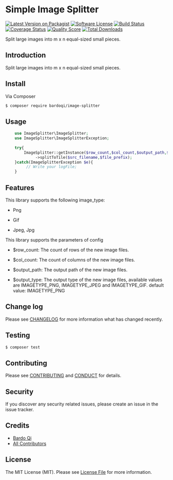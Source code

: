 # Simple Image Splitter

[![Latest Version on Packagist][ico-version]][link-packagist]
[![Software License][ico-license]](LICENSE.md)
[![Build Status][ico-travis]][link-travis]
[![Coverage Status][ico-scrutinizer]][link-scrutinizer]
[![Quality Score][ico-code-quality]][link-code-quality]
[![Total Downloads][ico-downloads]][link-downloads]

Split large images into m x n equal-sized small pieces.

## Introduction
    
Split large images into m x n equal-sized small pieces.

## Install

Via Composer

``` bash
$ composer require bardoqi/image-splitter
```

## Usage

``` php
    use ImageSplitter\ImageSplitter;
    use ImageSplitter\ImageSplitterException;
   
    try{
      	ImageSplitter::getInstance($row_count,$col_count,$output_path,$output_type)
             ->splitToTile($src_filename,$file_prefix);
    }catch(ImageSplitterException $e){
         // Write your logFile;   
    }     
```
## Features

This library supports the following image_type:

* Png

* Gif

* Jpeg, Jpg
    
This library supports the parameters of config
  
* $row_count: The count of rows of the new image files.  
  
* $col_count: The count of columns of the new image files.  
  
* $output_path:  The output path of the new image files.  
  
* $output_type:  The output type of the new image files, available values are IMAGETYPE_PNG, IMAGETYPE_JPEG and IMAGETYPE_GIF. default value: IMAGETYPE_PNG

 

## Change log
    
Please see [CHANGELOG](CHANGELOG.md) for more information what has changed recently.
    
## Testing

``` bash
$ composer test
```
 

## Contributing
    
Please see [CONTRIBUTING](CONTRIBUTING.md) and [CONDUCT](CONDUCT.md) for details.
    
## Security
    
If you discover any security related issues, please create an issue in the issue tracker.
    
## Credits

- [Bardo Qi][link-author]
- [All Contributors][link-contributors]

## License
   
The MIT License (MIT). Please see [License File](LICENSE.md) for more information.
    
[ico-version]: https://img.shields.io/packagist/v/bardoqi/imagesplitter.svg?style=flat-square
[ico-license]: https://img.shields.io/badge/license-MIT-brightgreen.svg?style=flat-square
[ico-travis]: https://img.shields.io/travis/bardoqi/imagesplitter/master.svg?style=flat-square
[ico-scrutinizer]: https://img.shields.io/scrutinizer/coverage/g/bardoqi/imagesplitter.svg?style=flat-square
[ico-code-quality]: https://img.shields.io/scrutinizer/g/bardoqi/imagesplitter.svg?style=flat-square
[ico-downloads]: https://img.shields.io/packagist/dt/bardoqi/imagesplitter.svg?style=flat-square

[link-packagist]: https://packagist.org/packages/bardoqi/imagesplitter
[link-travis]: https://travis-ci.org/bardoqi/imagesplitter
[link-scrutinizer]: https://scrutinizer-ci.com/g/bardoqi/imagesplitter/code-structure
[link-code-quality]: https://scrutinizer-ci.com/g/bardoqi/imagesplitter
[link-downloads]: https://packagist.org/packages/bardoqi/imagesplitter
[link-author]: https://github.com/bardoqi
[link-contributors]: ../../contributors



